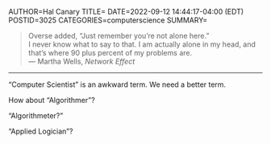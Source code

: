 AUTHOR=Hal Canary
TITLE=
DATE=2022-09-12 14:44:17-04:00 (EDT)
POSTID=3025
CATEGORIES=computerscience
SUMMARY=

>   Overse added, “Just remember you’re not alone here.”  
>   I never know what to say to that. I am actually alone in my head, and that’s where 90 plus percent of my problems are.  
>   — Martha Wells, _Network Effect_

* * *

“Computer Scientist” is an awkward term.  We need a better term. 

How about “Algorithmer”?

“Algorithmeter?”

“Applied Logician”?

